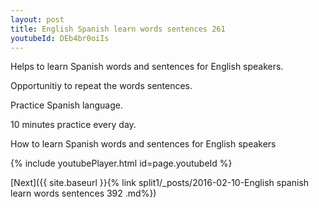 ```yaml
---
layout: post
title: English Spanish learn words sentences 261 
youtubeId: DEb4br0oiIs
---
```

 
 
Helps to learn Spanish words and sentences for English speakers.

Opportunitiy to repeat the words sentences. 

Practice Spanish language. 
 
10 minutes practice every day. 
 
How to learn Spanish words and sentences for English speakers 
 
{% include youtubePlayer.html id=page.youtubeId %}
 
 
[Next]({{ site.baseurl }}{% link  split1/_posts/2016-02-10-English spanish learn words sentences 392 .md%})
 
